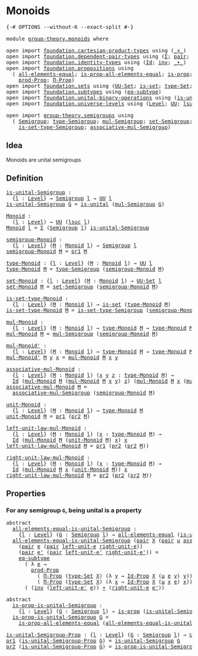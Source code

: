 # Monoids

<pre class="Agda"><a id="20" class="Symbol">{-#</a> <a id="24" class="Keyword">OPTIONS</a> <a id="32" class="Pragma">--without-K</a> <a id="44" class="Pragma">--exact-split</a> <a id="58" class="Symbol">#-}</a>

<a id="63" class="Keyword">module</a> <a id="70" href="group-theory.monoids.html" class="Module">group-theory.monoids</a> <a id="91" class="Keyword">where</a>

<a id="98" class="Keyword">open</a> <a id="103" class="Keyword">import</a> <a id="110" href="foundation.cartesian-product-types.html" class="Module">foundation.cartesian-product-types</a> <a id="145" class="Keyword">using</a> <a id="151" class="Symbol">(</a><a id="152" href="foundation-core.cartesian-product-types.html#577" class="Function Operator">_×_</a><a id="155" class="Symbol">)</a>
<a id="157" class="Keyword">open</a> <a id="162" class="Keyword">import</a> <a id="169" href="foundation.dependent-pair-types.html" class="Module">foundation.dependent-pair-types</a> <a id="201" class="Keyword">using</a> <a id="207" class="Symbol">(</a><a id="208" href="foundation-core.dependent-pair-types.html#502" class="Record">Σ</a><a id="209" class="Symbol">;</a> <a id="211" href="foundation-core.dependent-pair-types.html#575" class="InductiveConstructor">pair</a><a id="215" class="Symbol">;</a> <a id="217" href="foundation-core.dependent-pair-types.html#592" class="Field">pr1</a><a id="220" class="Symbol">;</a> <a id="222" href="foundation-core.dependent-pair-types.html#604" class="Field">pr2</a><a id="225" class="Symbol">)</a>
<a id="227" class="Keyword">open</a> <a id="232" class="Keyword">import</a> <a id="239" href="foundation.identity-types.html" class="Module">foundation.identity-types</a> <a id="265" class="Keyword">using</a> <a id="271" class="Symbol">(</a><a id="272" href="foundation-core.identity-types.html#641" class="Datatype">Id</a><a id="274" class="Symbol">;</a> <a id="276" href="foundation-core.identity-types.html#1552" class="Function">inv</a><a id="279" class="Symbol">;</a> <a id="281" href="foundation-core.identity-types.html#1239" class="Function Operator">_∙_</a><a id="284" class="Symbol">)</a>
<a id="286" class="Keyword">open</a> <a id="291" class="Keyword">import</a> <a id="298" href="foundation.propositions.html" class="Module">foundation.propositions</a> <a id="322" class="Keyword">using</a>
  <a id="330" class="Symbol">(</a> <a id="332" href="foundation-core.propositions.html#2193" class="Function">all-elements-equal</a><a id="350" class="Symbol">;</a> <a id="352" href="foundation-core.propositions.html#2393" class="Function">is-prop-all-elements-equal</a><a id="378" class="Symbol">;</a> <a id="380" href="foundation-core.propositions.html#1295" class="Function">is-prop</a><a id="387" class="Symbol">;</a> <a id="389" href="foundation-core.propositions.html#1380" class="Function">UU-Prop</a><a id="396" class="Symbol">;</a>
    <a id="402" href="foundation-core.propositions.html#5863" class="Function">prod-Prop</a><a id="411" class="Symbol">;</a> <a id="413" href="foundation-core.propositions.html#6683" class="Function">Π-Prop</a><a id="419" class="Symbol">)</a>
<a id="421" class="Keyword">open</a> <a id="426" class="Keyword">import</a> <a id="433" href="foundation.sets.html" class="Module">foundation.sets</a> <a id="449" class="Keyword">using</a> <a id="455" class="Symbol">(</a><a id="456" href="foundation-core.sets.html#1177" class="Function">UU-Set</a><a id="462" class="Symbol">;</a> <a id="464" href="foundation-core.sets.html#1099" class="Function">is-set</a><a id="470" class="Symbol">;</a> <a id="472" href="foundation-core.sets.html#1291" class="Function">type-Set</a><a id="480" class="Symbol">;</a> <a id="482" href="foundation-core.sets.html#1407" class="Function">Id-Prop</a><a id="489" class="Symbol">)</a>
<a id="491" class="Keyword">open</a> <a id="496" class="Keyword">import</a> <a id="503" href="foundation.subtypes.html" class="Module">foundation.subtypes</a> <a id="523" class="Keyword">using</a> <a id="529" class="Symbol">(</a><a id="530" href="foundation-core.subtypes.html#3381" class="Function">eq-subtype</a><a id="540" class="Symbol">)</a>
<a id="542" class="Keyword">open</a> <a id="547" class="Keyword">import</a> <a id="554" href="foundation.unital-binary-operations.html" class="Module">foundation.unital-binary-operations</a> <a id="590" class="Keyword">using</a> <a id="596" class="Symbol">(</a><a id="597" href="foundation.unital-binary-operations.html#1333" class="Function">is-unital</a><a id="606" class="Symbol">)</a>
<a id="608" class="Keyword">open</a> <a id="613" class="Keyword">import</a> <a id="620" href="foundation.universe-levels.html" class="Module">foundation.universe-levels</a> <a id="647" class="Keyword">using</a> <a id="653" class="Symbol">(</a><a id="654" href="Agda.Primitive.html#597" class="Postulate">Level</a><a id="659" class="Symbol">;</a> <a id="661" href="foundation-core.universe-levels.html#222" class="Primitive">UU</a><a id="663" class="Symbol">;</a> <a id="665" href="Agda.Primitive.html#780" class="Primitive">lsuc</a><a id="669" class="Symbol">)</a>

<a id="672" class="Keyword">open</a> <a id="677" class="Keyword">import</a> <a id="684" href="group-theory.semigroups.html" class="Module">group-theory.semigroups</a> <a id="708" class="Keyword">using</a>
  <a id="716" class="Symbol">(</a> <a id="718" href="group-theory.semigroups.html#737" class="Function">Semigroup</a><a id="727" class="Symbol">;</a> <a id="729" href="group-theory.semigroups.html#933" class="Function">type-Semigroup</a><a id="743" class="Symbol">;</a> <a id="745" href="group-theory.semigroups.html#1215" class="Function">mul-Semigroup</a><a id="758" class="Symbol">;</a> <a id="760" href="group-theory.semigroups.html#881" class="Function">set-Semigroup</a><a id="773" class="Symbol">;</a>
    <a id="779" href="group-theory.semigroups.html#1000" class="Function">is-set-type-Semigroup</a><a id="800" class="Symbol">;</a> <a id="802" href="group-theory.semigroups.html#1445" class="Function">associative-mul-Semigroup</a><a id="827" class="Symbol">)</a>
</pre>
## Idea

Monoids are unital semigroups

## Definition

<pre class="Agda"><a id="is-unital-Semigroup"></a><a id="897" href="group-theory.monoids.html#897" class="Function">is-unital-Semigroup</a> <a id="917" class="Symbol">:</a>
  <a id="921" class="Symbol">{</a><a id="922" href="group-theory.monoids.html#922" class="Bound">l</a> <a id="924" class="Symbol">:</a> <a id="926" href="Agda.Primitive.html#597" class="Postulate">Level</a><a id="931" class="Symbol">}</a> <a id="933" class="Symbol">→</a> <a id="935" href="group-theory.semigroups.html#737" class="Function">Semigroup</a> <a id="945" href="group-theory.monoids.html#922" class="Bound">l</a> <a id="947" class="Symbol">→</a> <a id="949" href="foundation-core.universe-levels.html#222" class="Primitive">UU</a> <a id="952" href="group-theory.monoids.html#922" class="Bound">l</a>
<a id="954" href="group-theory.monoids.html#897" class="Function">is-unital-Semigroup</a> <a id="974" href="group-theory.monoids.html#974" class="Bound">G</a> <a id="976" class="Symbol">=</a> <a id="978" href="foundation.unital-binary-operations.html#1333" class="Function">is-unital</a> <a id="988" class="Symbol">(</a><a id="989" href="group-theory.semigroups.html#1215" class="Function">mul-Semigroup</a> <a id="1003" href="group-theory.monoids.html#974" class="Bound">G</a><a id="1004" class="Symbol">)</a>

<a id="Monoid"></a><a id="1007" href="group-theory.monoids.html#1007" class="Function">Monoid</a> <a id="1014" class="Symbol">:</a>
  <a id="1018" class="Symbol">(</a><a id="1019" href="group-theory.monoids.html#1019" class="Bound">l</a> <a id="1021" class="Symbol">:</a> <a id="1023" href="Agda.Primitive.html#597" class="Postulate">Level</a><a id="1028" class="Symbol">)</a> <a id="1030" class="Symbol">→</a> <a id="1032" href="foundation-core.universe-levels.html#222" class="Primitive">UU</a> <a id="1035" class="Symbol">(</a><a id="1036" href="Agda.Primitive.html#780" class="Primitive">lsuc</a> <a id="1041" href="group-theory.monoids.html#1019" class="Bound">l</a><a id="1042" class="Symbol">)</a>
<a id="1044" href="group-theory.monoids.html#1007" class="Function">Monoid</a> <a id="1051" href="group-theory.monoids.html#1051" class="Bound">l</a> <a id="1053" class="Symbol">=</a> <a id="1055" href="foundation-core.dependent-pair-types.html#502" class="Record">Σ</a> <a id="1057" class="Symbol">(</a><a id="1058" href="group-theory.semigroups.html#737" class="Function">Semigroup</a> <a id="1068" href="group-theory.monoids.html#1051" class="Bound">l</a><a id="1069" class="Symbol">)</a> <a id="1071" href="group-theory.monoids.html#897" class="Function">is-unital-Semigroup</a>

<a id="semigroup-Monoid"></a><a id="1092" href="group-theory.monoids.html#1092" class="Function">semigroup-Monoid</a> <a id="1109" class="Symbol">:</a>
  <a id="1113" class="Symbol">{</a><a id="1114" href="group-theory.monoids.html#1114" class="Bound">l</a> <a id="1116" class="Symbol">:</a> <a id="1118" href="Agda.Primitive.html#597" class="Postulate">Level</a><a id="1123" class="Symbol">}</a> <a id="1125" class="Symbol">(</a><a id="1126" href="group-theory.monoids.html#1126" class="Bound">M</a> <a id="1128" class="Symbol">:</a> <a id="1130" href="group-theory.monoids.html#1007" class="Function">Monoid</a> <a id="1137" href="group-theory.monoids.html#1114" class="Bound">l</a><a id="1138" class="Symbol">)</a> <a id="1140" class="Symbol">→</a> <a id="1142" href="group-theory.semigroups.html#737" class="Function">Semigroup</a> <a id="1152" href="group-theory.monoids.html#1114" class="Bound">l</a>
<a id="1154" href="group-theory.monoids.html#1092" class="Function">semigroup-Monoid</a> <a id="1171" href="group-theory.monoids.html#1171" class="Bound">M</a> <a id="1173" class="Symbol">=</a> <a id="1175" href="foundation-core.dependent-pair-types.html#592" class="Field">pr1</a> <a id="1179" href="group-theory.monoids.html#1171" class="Bound">M</a>

<a id="type-Monoid"></a><a id="1182" href="group-theory.monoids.html#1182" class="Function">type-Monoid</a> <a id="1194" class="Symbol">:</a> <a id="1196" class="Symbol">{</a><a id="1197" href="group-theory.monoids.html#1197" class="Bound">l</a> <a id="1199" class="Symbol">:</a> <a id="1201" href="Agda.Primitive.html#597" class="Postulate">Level</a><a id="1206" class="Symbol">}</a> <a id="1208" class="Symbol">(</a><a id="1209" href="group-theory.monoids.html#1209" class="Bound">M</a> <a id="1211" class="Symbol">:</a> <a id="1213" href="group-theory.monoids.html#1007" class="Function">Monoid</a> <a id="1220" href="group-theory.monoids.html#1197" class="Bound">l</a><a id="1221" class="Symbol">)</a> <a id="1223" class="Symbol">→</a> <a id="1225" href="foundation-core.universe-levels.html#222" class="Primitive">UU</a> <a id="1228" href="group-theory.monoids.html#1197" class="Bound">l</a>
<a id="1230" href="group-theory.monoids.html#1182" class="Function">type-Monoid</a> <a id="1242" href="group-theory.monoids.html#1242" class="Bound">M</a> <a id="1244" class="Symbol">=</a> <a id="1246" href="group-theory.semigroups.html#933" class="Function">type-Semigroup</a> <a id="1261" class="Symbol">(</a><a id="1262" href="group-theory.monoids.html#1092" class="Function">semigroup-Monoid</a> <a id="1279" href="group-theory.monoids.html#1242" class="Bound">M</a><a id="1280" class="Symbol">)</a>

<a id="set-Monoid"></a><a id="1283" href="group-theory.monoids.html#1283" class="Function">set-Monoid</a> <a id="1294" class="Symbol">:</a> <a id="1296" class="Symbol">{</a><a id="1297" href="group-theory.monoids.html#1297" class="Bound">l</a> <a id="1299" class="Symbol">:</a> <a id="1301" href="Agda.Primitive.html#597" class="Postulate">Level</a><a id="1306" class="Symbol">}</a> <a id="1308" class="Symbol">(</a><a id="1309" href="group-theory.monoids.html#1309" class="Bound">M</a> <a id="1311" class="Symbol">:</a> <a id="1313" href="group-theory.monoids.html#1007" class="Function">Monoid</a> <a id="1320" href="group-theory.monoids.html#1297" class="Bound">l</a><a id="1321" class="Symbol">)</a> <a id="1323" class="Symbol">→</a> <a id="1325" href="foundation-core.sets.html#1177" class="Function">UU-Set</a> <a id="1332" href="group-theory.monoids.html#1297" class="Bound">l</a>
<a id="1334" href="group-theory.monoids.html#1283" class="Function">set-Monoid</a> <a id="1345" href="group-theory.monoids.html#1345" class="Bound">M</a> <a id="1347" class="Symbol">=</a> <a id="1349" href="group-theory.semigroups.html#881" class="Function">set-Semigroup</a> <a id="1363" class="Symbol">(</a><a id="1364" href="group-theory.monoids.html#1092" class="Function">semigroup-Monoid</a> <a id="1381" href="group-theory.monoids.html#1345" class="Bound">M</a><a id="1382" class="Symbol">)</a>

<a id="is-set-type-Monoid"></a><a id="1385" href="group-theory.monoids.html#1385" class="Function">is-set-type-Monoid</a> <a id="1404" class="Symbol">:</a>
  <a id="1408" class="Symbol">{</a><a id="1409" href="group-theory.monoids.html#1409" class="Bound">l</a> <a id="1411" class="Symbol">:</a> <a id="1413" href="Agda.Primitive.html#597" class="Postulate">Level</a><a id="1418" class="Symbol">}</a> <a id="1420" class="Symbol">(</a><a id="1421" href="group-theory.monoids.html#1421" class="Bound">M</a> <a id="1423" class="Symbol">:</a> <a id="1425" href="group-theory.monoids.html#1007" class="Function">Monoid</a> <a id="1432" href="group-theory.monoids.html#1409" class="Bound">l</a><a id="1433" class="Symbol">)</a> <a id="1435" class="Symbol">→</a> <a id="1437" href="foundation-core.sets.html#1099" class="Function">is-set</a> <a id="1444" class="Symbol">(</a><a id="1445" href="group-theory.monoids.html#1182" class="Function">type-Monoid</a> <a id="1457" href="group-theory.monoids.html#1421" class="Bound">M</a><a id="1458" class="Symbol">)</a>
<a id="1460" href="group-theory.monoids.html#1385" class="Function">is-set-type-Monoid</a> <a id="1479" href="group-theory.monoids.html#1479" class="Bound">M</a> <a id="1481" class="Symbol">=</a> <a id="1483" href="group-theory.semigroups.html#1000" class="Function">is-set-type-Semigroup</a> <a id="1505" class="Symbol">(</a><a id="1506" href="group-theory.monoids.html#1092" class="Function">semigroup-Monoid</a> <a id="1523" href="group-theory.monoids.html#1479" class="Bound">M</a><a id="1524" class="Symbol">)</a>

<a id="mul-Monoid"></a><a id="1527" href="group-theory.monoids.html#1527" class="Function">mul-Monoid</a> <a id="1538" class="Symbol">:</a>
  <a id="1542" class="Symbol">{</a><a id="1543" href="group-theory.monoids.html#1543" class="Bound">l</a> <a id="1545" class="Symbol">:</a> <a id="1547" href="Agda.Primitive.html#597" class="Postulate">Level</a><a id="1552" class="Symbol">}</a> <a id="1554" class="Symbol">(</a><a id="1555" href="group-theory.monoids.html#1555" class="Bound">M</a> <a id="1557" class="Symbol">:</a> <a id="1559" href="group-theory.monoids.html#1007" class="Function">Monoid</a> <a id="1566" href="group-theory.monoids.html#1543" class="Bound">l</a><a id="1567" class="Symbol">)</a> <a id="1569" class="Symbol">→</a> <a id="1571" href="group-theory.monoids.html#1182" class="Function">type-Monoid</a> <a id="1583" href="group-theory.monoids.html#1555" class="Bound">M</a> <a id="1585" class="Symbol">→</a> <a id="1587" href="group-theory.monoids.html#1182" class="Function">type-Monoid</a> <a id="1599" href="group-theory.monoids.html#1555" class="Bound">M</a> <a id="1601" class="Symbol">→</a> <a id="1603" href="group-theory.monoids.html#1182" class="Function">type-Monoid</a> <a id="1615" href="group-theory.monoids.html#1555" class="Bound">M</a>
<a id="1617" href="group-theory.monoids.html#1527" class="Function">mul-Monoid</a> <a id="1628" href="group-theory.monoids.html#1628" class="Bound">M</a> <a id="1630" class="Symbol">=</a> <a id="1632" href="group-theory.semigroups.html#1215" class="Function">mul-Semigroup</a> <a id="1646" class="Symbol">(</a><a id="1647" href="group-theory.monoids.html#1092" class="Function">semigroup-Monoid</a> <a id="1664" href="group-theory.monoids.html#1628" class="Bound">M</a><a id="1665" class="Symbol">)</a>

<a id="mul-Monoid&#39;"></a><a id="1668" href="group-theory.monoids.html#1668" class="Function">mul-Monoid&#39;</a> <a id="1680" class="Symbol">:</a>
  <a id="1684" class="Symbol">{</a><a id="1685" href="group-theory.monoids.html#1685" class="Bound">l</a> <a id="1687" class="Symbol">:</a> <a id="1689" href="Agda.Primitive.html#597" class="Postulate">Level</a><a id="1694" class="Symbol">}</a> <a id="1696" class="Symbol">(</a><a id="1697" href="group-theory.monoids.html#1697" class="Bound">M</a> <a id="1699" class="Symbol">:</a> <a id="1701" href="group-theory.monoids.html#1007" class="Function">Monoid</a> <a id="1708" href="group-theory.monoids.html#1685" class="Bound">l</a><a id="1709" class="Symbol">)</a> <a id="1711" class="Symbol">→</a> <a id="1713" href="group-theory.monoids.html#1182" class="Function">type-Monoid</a> <a id="1725" href="group-theory.monoids.html#1697" class="Bound">M</a> <a id="1727" class="Symbol">→</a> <a id="1729" href="group-theory.monoids.html#1182" class="Function">type-Monoid</a> <a id="1741" href="group-theory.monoids.html#1697" class="Bound">M</a> <a id="1743" class="Symbol">→</a> <a id="1745" href="group-theory.monoids.html#1182" class="Function">type-Monoid</a> <a id="1757" href="group-theory.monoids.html#1697" class="Bound">M</a>
<a id="1759" href="group-theory.monoids.html#1668" class="Function">mul-Monoid&#39;</a> <a id="1771" href="group-theory.monoids.html#1771" class="Bound">M</a> <a id="1773" href="group-theory.monoids.html#1773" class="Bound">y</a> <a id="1775" href="group-theory.monoids.html#1775" class="Bound">x</a> <a id="1777" class="Symbol">=</a> <a id="1779" href="group-theory.monoids.html#1527" class="Function">mul-Monoid</a> <a id="1790" href="group-theory.monoids.html#1771" class="Bound">M</a> <a id="1792" href="group-theory.monoids.html#1775" class="Bound">x</a> <a id="1794" href="group-theory.monoids.html#1773" class="Bound">y</a>

<a id="associative-mul-Monoid"></a><a id="1797" href="group-theory.monoids.html#1797" class="Function">associative-mul-Monoid</a> <a id="1820" class="Symbol">:</a>
  <a id="1824" class="Symbol">{</a><a id="1825" href="group-theory.monoids.html#1825" class="Bound">l</a> <a id="1827" class="Symbol">:</a> <a id="1829" href="Agda.Primitive.html#597" class="Postulate">Level</a><a id="1834" class="Symbol">}</a> <a id="1836" class="Symbol">(</a><a id="1837" href="group-theory.monoids.html#1837" class="Bound">M</a> <a id="1839" class="Symbol">:</a> <a id="1841" href="group-theory.monoids.html#1007" class="Function">Monoid</a> <a id="1848" href="group-theory.monoids.html#1825" class="Bound">l</a><a id="1849" class="Symbol">)</a> <a id="1851" class="Symbol">(</a><a id="1852" href="group-theory.monoids.html#1852" class="Bound">x</a> <a id="1854" href="group-theory.monoids.html#1854" class="Bound">y</a> <a id="1856" href="group-theory.monoids.html#1856" class="Bound">z</a> <a id="1858" class="Symbol">:</a> <a id="1860" href="group-theory.monoids.html#1182" class="Function">type-Monoid</a> <a id="1872" href="group-theory.monoids.html#1837" class="Bound">M</a><a id="1873" class="Symbol">)</a> <a id="1875" class="Symbol">→</a>
  <a id="1879" href="foundation-core.identity-types.html#641" class="Datatype">Id</a> <a id="1882" class="Symbol">(</a><a id="1883" href="group-theory.monoids.html#1527" class="Function">mul-Monoid</a> <a id="1894" href="group-theory.monoids.html#1837" class="Bound">M</a> <a id="1896" class="Symbol">(</a><a id="1897" href="group-theory.monoids.html#1527" class="Function">mul-Monoid</a> <a id="1908" href="group-theory.monoids.html#1837" class="Bound">M</a> <a id="1910" href="group-theory.monoids.html#1852" class="Bound">x</a> <a id="1912" href="group-theory.monoids.html#1854" class="Bound">y</a><a id="1913" class="Symbol">)</a> <a id="1915" href="group-theory.monoids.html#1856" class="Bound">z</a><a id="1916" class="Symbol">)</a> <a id="1918" class="Symbol">(</a><a id="1919" href="group-theory.monoids.html#1527" class="Function">mul-Monoid</a> <a id="1930" href="group-theory.monoids.html#1837" class="Bound">M</a> <a id="1932" href="group-theory.monoids.html#1852" class="Bound">x</a> <a id="1934" class="Symbol">(</a><a id="1935" href="group-theory.monoids.html#1527" class="Function">mul-Monoid</a> <a id="1946" href="group-theory.monoids.html#1837" class="Bound">M</a> <a id="1948" href="group-theory.monoids.html#1854" class="Bound">y</a> <a id="1950" href="group-theory.monoids.html#1856" class="Bound">z</a><a id="1951" class="Symbol">))</a>
<a id="1954" href="group-theory.monoids.html#1797" class="Function">associative-mul-Monoid</a> <a id="1977" href="group-theory.monoids.html#1977" class="Bound">M</a> <a id="1979" class="Symbol">=</a>
  <a id="1983" href="group-theory.semigroups.html#1445" class="Function">associative-mul-Semigroup</a> <a id="2009" class="Symbol">(</a><a id="2010" href="group-theory.monoids.html#1092" class="Function">semigroup-Monoid</a> <a id="2027" href="group-theory.monoids.html#1977" class="Bound">M</a><a id="2028" class="Symbol">)</a>

<a id="unit-Monoid"></a><a id="2031" href="group-theory.monoids.html#2031" class="Function">unit-Monoid</a> <a id="2043" class="Symbol">:</a>
  <a id="2047" class="Symbol">{</a><a id="2048" href="group-theory.monoids.html#2048" class="Bound">l</a> <a id="2050" class="Symbol">:</a> <a id="2052" href="Agda.Primitive.html#597" class="Postulate">Level</a><a id="2057" class="Symbol">}</a> <a id="2059" class="Symbol">(</a><a id="2060" href="group-theory.monoids.html#2060" class="Bound">M</a> <a id="2062" class="Symbol">:</a> <a id="2064" href="group-theory.monoids.html#1007" class="Function">Monoid</a> <a id="2071" href="group-theory.monoids.html#2048" class="Bound">l</a><a id="2072" class="Symbol">)</a> <a id="2074" class="Symbol">→</a> <a id="2076" href="group-theory.monoids.html#1182" class="Function">type-Monoid</a> <a id="2088" href="group-theory.monoids.html#2060" class="Bound">M</a>
<a id="2090" href="group-theory.monoids.html#2031" class="Function">unit-Monoid</a> <a id="2102" href="group-theory.monoids.html#2102" class="Bound">M</a> <a id="2104" class="Symbol">=</a> <a id="2106" href="foundation-core.dependent-pair-types.html#592" class="Field">pr1</a> <a id="2110" class="Symbol">(</a><a id="2111" href="foundation-core.dependent-pair-types.html#604" class="Field">pr2</a> <a id="2115" href="group-theory.monoids.html#2102" class="Bound">M</a><a id="2116" class="Symbol">)</a>

<a id="left-unit-law-mul-Monoid"></a><a id="2119" href="group-theory.monoids.html#2119" class="Function">left-unit-law-mul-Monoid</a> <a id="2144" class="Symbol">:</a>
  <a id="2148" class="Symbol">{</a><a id="2149" href="group-theory.monoids.html#2149" class="Bound">l</a> <a id="2151" class="Symbol">:</a> <a id="2153" href="Agda.Primitive.html#597" class="Postulate">Level</a><a id="2158" class="Symbol">}</a> <a id="2160" class="Symbol">(</a><a id="2161" href="group-theory.monoids.html#2161" class="Bound">M</a> <a id="2163" class="Symbol">:</a> <a id="2165" href="group-theory.monoids.html#1007" class="Function">Monoid</a> <a id="2172" href="group-theory.monoids.html#2149" class="Bound">l</a><a id="2173" class="Symbol">)</a> <a id="2175" class="Symbol">(</a><a id="2176" href="group-theory.monoids.html#2176" class="Bound">x</a> <a id="2178" class="Symbol">:</a> <a id="2180" href="group-theory.monoids.html#1182" class="Function">type-Monoid</a> <a id="2192" href="group-theory.monoids.html#2161" class="Bound">M</a><a id="2193" class="Symbol">)</a> <a id="2195" class="Symbol">→</a>
  <a id="2199" href="foundation-core.identity-types.html#641" class="Datatype">Id</a> <a id="2202" class="Symbol">(</a><a id="2203" href="group-theory.monoids.html#1527" class="Function">mul-Monoid</a> <a id="2214" href="group-theory.monoids.html#2161" class="Bound">M</a> <a id="2216" class="Symbol">(</a><a id="2217" href="group-theory.monoids.html#2031" class="Function">unit-Monoid</a> <a id="2229" href="group-theory.monoids.html#2161" class="Bound">M</a><a id="2230" class="Symbol">)</a> <a id="2232" href="group-theory.monoids.html#2176" class="Bound">x</a><a id="2233" class="Symbol">)</a> <a id="2235" href="group-theory.monoids.html#2176" class="Bound">x</a>
<a id="2237" href="group-theory.monoids.html#2119" class="Function">left-unit-law-mul-Monoid</a> <a id="2262" href="group-theory.monoids.html#2262" class="Bound">M</a> <a id="2264" class="Symbol">=</a> <a id="2266" href="foundation-core.dependent-pair-types.html#592" class="Field">pr1</a> <a id="2270" class="Symbol">(</a><a id="2271" href="foundation-core.dependent-pair-types.html#604" class="Field">pr2</a> <a id="2275" class="Symbol">(</a><a id="2276" href="foundation-core.dependent-pair-types.html#604" class="Field">pr2</a> <a id="2280" href="group-theory.monoids.html#2262" class="Bound">M</a><a id="2281" class="Symbol">))</a>

<a id="right-unit-law-mul-Monoid"></a><a id="2285" href="group-theory.monoids.html#2285" class="Function">right-unit-law-mul-Monoid</a> <a id="2311" class="Symbol">:</a>
  <a id="2315" class="Symbol">{</a><a id="2316" href="group-theory.monoids.html#2316" class="Bound">l</a> <a id="2318" class="Symbol">:</a> <a id="2320" href="Agda.Primitive.html#597" class="Postulate">Level</a><a id="2325" class="Symbol">}</a> <a id="2327" class="Symbol">(</a><a id="2328" href="group-theory.monoids.html#2328" class="Bound">M</a> <a id="2330" class="Symbol">:</a> <a id="2332" href="group-theory.monoids.html#1007" class="Function">Monoid</a> <a id="2339" href="group-theory.monoids.html#2316" class="Bound">l</a><a id="2340" class="Symbol">)</a> <a id="2342" class="Symbol">(</a><a id="2343" href="group-theory.monoids.html#2343" class="Bound">x</a> <a id="2345" class="Symbol">:</a> <a id="2347" href="group-theory.monoids.html#1182" class="Function">type-Monoid</a> <a id="2359" href="group-theory.monoids.html#2328" class="Bound">M</a><a id="2360" class="Symbol">)</a> <a id="2362" class="Symbol">→</a>
  <a id="2366" href="foundation-core.identity-types.html#641" class="Datatype">Id</a> <a id="2369" class="Symbol">(</a><a id="2370" href="group-theory.monoids.html#1527" class="Function">mul-Monoid</a> <a id="2381" href="group-theory.monoids.html#2328" class="Bound">M</a> <a id="2383" href="group-theory.monoids.html#2343" class="Bound">x</a> <a id="2385" class="Symbol">(</a><a id="2386" href="group-theory.monoids.html#2031" class="Function">unit-Monoid</a> <a id="2398" href="group-theory.monoids.html#2328" class="Bound">M</a><a id="2399" class="Symbol">))</a> <a id="2402" href="group-theory.monoids.html#2343" class="Bound">x</a>
<a id="2404" href="group-theory.monoids.html#2285" class="Function">right-unit-law-mul-Monoid</a> <a id="2430" href="group-theory.monoids.html#2430" class="Bound">M</a> <a id="2432" class="Symbol">=</a> <a id="2434" href="foundation-core.dependent-pair-types.html#604" class="Field">pr2</a> <a id="2438" class="Symbol">(</a><a id="2439" href="foundation-core.dependent-pair-types.html#604" class="Field">pr2</a> <a id="2443" class="Symbol">(</a><a id="2444" href="foundation-core.dependent-pair-types.html#604" class="Field">pr2</a> <a id="2448" href="group-theory.monoids.html#2430" class="Bound">M</a><a id="2449" class="Symbol">))</a>
</pre>
## Properties

### For any semigroup `G`, being unital is a property

<pre class="Agda"><a id="2535" class="Keyword">abstract</a>
  <a id="all-elements-equal-is-unital-Semigroup"></a><a id="2546" href="group-theory.monoids.html#2546" class="Function">all-elements-equal-is-unital-Semigroup</a> <a id="2585" class="Symbol">:</a>
    <a id="2591" class="Symbol">{</a><a id="2592" href="group-theory.monoids.html#2592" class="Bound">l</a> <a id="2594" class="Symbol">:</a> <a id="2596" href="Agda.Primitive.html#597" class="Postulate">Level</a><a id="2601" class="Symbol">}</a> <a id="2603" class="Symbol">(</a><a id="2604" href="group-theory.monoids.html#2604" class="Bound">G</a> <a id="2606" class="Symbol">:</a> <a id="2608" href="group-theory.semigroups.html#737" class="Function">Semigroup</a> <a id="2618" href="group-theory.monoids.html#2592" class="Bound">l</a><a id="2619" class="Symbol">)</a> <a id="2621" class="Symbol">→</a> <a id="2623" href="foundation-core.propositions.html#2193" class="Function">all-elements-equal</a> <a id="2642" class="Symbol">(</a><a id="2643" href="group-theory.monoids.html#897" class="Function">is-unital-Semigroup</a> <a id="2663" href="group-theory.monoids.html#2604" class="Bound">G</a><a id="2664" class="Symbol">)</a>
  <a id="2668" href="group-theory.monoids.html#2546" class="Function">all-elements-equal-is-unital-Semigroup</a> <a id="2707" class="Symbol">(</a><a id="2708" href="foundation-core.dependent-pair-types.html#575" class="InductiveConstructor">pair</a> <a id="2713" href="group-theory.monoids.html#2713" class="Bound">X</a> <a id="2715" class="Symbol">(</a><a id="2716" href="foundation-core.dependent-pair-types.html#575" class="InductiveConstructor">pair</a> <a id="2721" href="group-theory.monoids.html#2721" class="Bound">μ</a> <a id="2723" href="group-theory.monoids.html#2723" class="Bound">assoc-μ</a><a id="2730" class="Symbol">))</a>
    <a id="2737" class="Symbol">(</a><a id="2738" href="foundation-core.dependent-pair-types.html#575" class="InductiveConstructor">pair</a> <a id="2743" href="group-theory.monoids.html#2743" class="Bound">e</a> <a id="2745" class="Symbol">(</a><a id="2746" href="foundation-core.dependent-pair-types.html#575" class="InductiveConstructor">pair</a> <a id="2751" href="group-theory.monoids.html#2751" class="Bound">left-unit-e</a> <a id="2763" href="group-theory.monoids.html#2763" class="Bound">right-unit-e</a><a id="2775" class="Symbol">))</a>
    <a id="2782" class="Symbol">(</a><a id="2783" href="foundation-core.dependent-pair-types.html#575" class="InductiveConstructor">pair</a> <a id="2788" href="group-theory.monoids.html#2788" class="Bound">e&#39;</a> <a id="2791" class="Symbol">(</a><a id="2792" href="foundation-core.dependent-pair-types.html#575" class="InductiveConstructor">pair</a> <a id="2797" href="group-theory.monoids.html#2797" class="Bound">left-unit-e&#39;</a> <a id="2810" href="group-theory.monoids.html#2810" class="Bound">right-unit-e&#39;</a><a id="2823" class="Symbol">))</a> <a id="2826" class="Symbol">=</a>
    <a id="2832" href="foundation-core.subtypes.html#3381" class="Function">eq-subtype</a>
      <a id="2849" class="Symbol">(</a> <a id="2851" class="Symbol">λ</a> <a id="2853" href="group-theory.monoids.html#2853" class="Bound">e</a> <a id="2855" class="Symbol">→</a>
        <a id="2865" href="foundation-core.propositions.html#5863" class="Function">prod-Prop</a>
          <a id="2885" class="Symbol">(</a> <a id="2887" href="foundation-core.propositions.html#6683" class="Function">Π-Prop</a> <a id="2894" class="Symbol">(</a><a id="2895" href="foundation-core.sets.html#1291" class="Function">type-Set</a> <a id="2904" href="group-theory.monoids.html#2713" class="Bound">X</a><a id="2905" class="Symbol">)</a> <a id="2907" class="Symbol">(λ</a> <a id="2910" href="group-theory.monoids.html#2910" class="Bound">y</a> <a id="2912" class="Symbol">→</a> <a id="2914" href="foundation-core.sets.html#1407" class="Function">Id-Prop</a> <a id="2922" href="group-theory.monoids.html#2713" class="Bound">X</a> <a id="2924" class="Symbol">(</a><a id="2925" href="group-theory.monoids.html#2721" class="Bound">μ</a> <a id="2927" href="group-theory.monoids.html#2853" class="Bound">e</a> <a id="2929" href="group-theory.monoids.html#2910" class="Bound">y</a><a id="2930" class="Symbol">)</a> <a id="2932" href="group-theory.monoids.html#2910" class="Bound">y</a><a id="2933" class="Symbol">))</a>
          <a id="2946" class="Symbol">(</a> <a id="2948" href="foundation-core.propositions.html#6683" class="Function">Π-Prop</a> <a id="2955" class="Symbol">(</a><a id="2956" href="foundation-core.sets.html#1291" class="Function">type-Set</a> <a id="2965" href="group-theory.monoids.html#2713" class="Bound">X</a><a id="2966" class="Symbol">)</a> <a id="2968" class="Symbol">(λ</a> <a id="2971" href="group-theory.monoids.html#2971" class="Bound">x</a> <a id="2973" class="Symbol">→</a> <a id="2975" href="foundation-core.sets.html#1407" class="Function">Id-Prop</a> <a id="2983" href="group-theory.monoids.html#2713" class="Bound">X</a> <a id="2985" class="Symbol">(</a><a id="2986" href="group-theory.monoids.html#2721" class="Bound">μ</a> <a id="2988" href="group-theory.monoids.html#2971" class="Bound">x</a> <a id="2990" href="group-theory.monoids.html#2853" class="Bound">e</a><a id="2991" class="Symbol">)</a> <a id="2993" href="group-theory.monoids.html#2971" class="Bound">x</a><a id="2994" class="Symbol">)))</a>
      <a id="3004" class="Symbol">(</a> <a id="3006" class="Symbol">(</a><a id="3007" href="foundation-core.identity-types.html#1552" class="Function">inv</a> <a id="3011" class="Symbol">(</a><a id="3012" href="group-theory.monoids.html#2797" class="Bound">left-unit-e&#39;</a> <a id="3025" href="group-theory.monoids.html#2743" class="Bound">e</a><a id="3026" class="Symbol">))</a> <a id="3029" href="foundation-core.identity-types.html#1239" class="Function Operator">∙</a> <a id="3031" class="Symbol">(</a><a id="3032" href="group-theory.monoids.html#2763" class="Bound">right-unit-e</a> <a id="3045" href="group-theory.monoids.html#2788" class="Bound">e&#39;</a><a id="3047" class="Symbol">))</a>

<a id="3051" class="Keyword">abstract</a>
  <a id="is-prop-is-unital-Semigroup"></a><a id="3062" href="group-theory.monoids.html#3062" class="Function">is-prop-is-unital-Semigroup</a> <a id="3090" class="Symbol">:</a>
    <a id="3096" class="Symbol">{</a><a id="3097" href="group-theory.monoids.html#3097" class="Bound">l</a> <a id="3099" class="Symbol">:</a> <a id="3101" href="Agda.Primitive.html#597" class="Postulate">Level</a><a id="3106" class="Symbol">}</a> <a id="3108" class="Symbol">(</a><a id="3109" href="group-theory.monoids.html#3109" class="Bound">G</a> <a id="3111" class="Symbol">:</a> <a id="3113" href="group-theory.semigroups.html#737" class="Function">Semigroup</a> <a id="3123" href="group-theory.monoids.html#3097" class="Bound">l</a><a id="3124" class="Symbol">)</a> <a id="3126" class="Symbol">→</a> <a id="3128" href="foundation-core.propositions.html#1295" class="Function">is-prop</a> <a id="3136" class="Symbol">(</a><a id="3137" href="group-theory.monoids.html#897" class="Function">is-unital-Semigroup</a> <a id="3157" href="group-theory.monoids.html#3109" class="Bound">G</a><a id="3158" class="Symbol">)</a>
  <a id="3162" href="group-theory.monoids.html#3062" class="Function">is-prop-is-unital-Semigroup</a> <a id="3190" href="group-theory.monoids.html#3190" class="Bound">G</a> <a id="3192" class="Symbol">=</a>
    <a id="3198" href="foundation-core.propositions.html#2393" class="Function">is-prop-all-elements-equal</a> <a id="3225" class="Symbol">(</a><a id="3226" href="group-theory.monoids.html#2546" class="Function">all-elements-equal-is-unital-Semigroup</a> <a id="3265" href="group-theory.monoids.html#3190" class="Bound">G</a><a id="3266" class="Symbol">)</a>

<a id="is-unital-Semigroup-Prop"></a><a id="3269" href="group-theory.monoids.html#3269" class="Function">is-unital-Semigroup-Prop</a> <a id="3294" class="Symbol">:</a> <a id="3296" class="Symbol">{</a><a id="3297" href="group-theory.monoids.html#3297" class="Bound">l</a> <a id="3299" class="Symbol">:</a> <a id="3301" href="Agda.Primitive.html#597" class="Postulate">Level</a><a id="3306" class="Symbol">}</a> <a id="3308" class="Symbol">(</a><a id="3309" href="group-theory.monoids.html#3309" class="Bound">G</a> <a id="3311" class="Symbol">:</a> <a id="3313" href="group-theory.semigroups.html#737" class="Function">Semigroup</a> <a id="3323" href="group-theory.monoids.html#3297" class="Bound">l</a><a id="3324" class="Symbol">)</a> <a id="3326" class="Symbol">→</a> <a id="3328" href="foundation-core.propositions.html#1380" class="Function">UU-Prop</a> <a id="3336" href="group-theory.monoids.html#3297" class="Bound">l</a>
<a id="3338" href="foundation-core.dependent-pair-types.html#592" class="Field">pr1</a> <a id="3342" class="Symbol">(</a><a id="3343" href="group-theory.monoids.html#3269" class="Function">is-unital-Semigroup-Prop</a> <a id="3368" href="group-theory.monoids.html#3368" class="Bound">G</a><a id="3369" class="Symbol">)</a> <a id="3371" class="Symbol">=</a> <a id="3373" href="group-theory.monoids.html#897" class="Function">is-unital-Semigroup</a> <a id="3393" href="group-theory.monoids.html#3368" class="Bound">G</a>
<a id="3395" href="foundation-core.dependent-pair-types.html#604" class="Field">pr2</a> <a id="3399" class="Symbol">(</a><a id="3400" href="group-theory.monoids.html#3269" class="Function">is-unital-Semigroup-Prop</a> <a id="3425" href="group-theory.monoids.html#3425" class="Bound">G</a><a id="3426" class="Symbol">)</a> <a id="3428" class="Symbol">=</a> <a id="3430" href="group-theory.monoids.html#3062" class="Function">is-prop-is-unital-Semigroup</a> <a id="3458" href="group-theory.monoids.html#3425" class="Bound">G</a>
</pre>